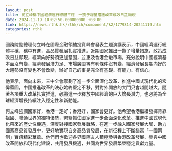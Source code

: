 ```yaml
---
layout: post
title: 何立峰稱中國經濟運行總體平穩　一攬子增量措施政策成效日益顯現
date: 2024-11-19 10:02:50.000000000 +08:00
link: https://news.rthk.hk/rthk/ch/component/k2/1779814-20241119.htm
categories: rthk
---
```


國務院副總理何立峰在國際金融領袖投資峰會發表主題演講表示，中國經濟運行總體平穩、穩中有進，高品質發展扎實推進。近期國家推出一攬子增量措施，政策成效日益顯現，經濟向好勢頭更加鞏固，並惠及香港金融市場，充分說明中國經濟基本面沒有變，經濟發展潛力足、市場廣闊等有利條件沒有變，經濟發展長期向好的大趨勢沒有變也不會改變，辦好自己的事是完全有基礎、有能力、有信心。

他表示，面向未來，三中全會擘劃了進一步全面深化改革、推進中國式現代化的宏偉藍圖，中國推進改革的決心始終堅定不移，對對外開放的大門只會越開越大，隨著各項重大改革扎實推進，必將進一步釋放中國經濟的巨大增長潛力，也必將為全球經濟增長持續注入穩定性和新動能。

何立峰強調國家好，香港一定好；香港好，國家會更好。他希望香港繼續發揮背靠祖國、聯通世界的獨特優勢，緊緊抓住國家進一步全面深化改革、推進中國式現代化帶來的歷史性機遇，深度對接國家發展戰略，在進一步融入國家發展大局、助力國家高品質發展中，更好地實現自身高品質發展，在新征程上不斷譜寫「一國兩制」實踐精彩華章。他們們也歡迎各界國際友人積極參與香港改革發展、參與中國改革開放和現代化建設，共用發展機遇，共同為世界發展繁榮穩定貢獻力量。
